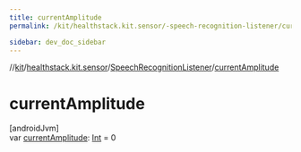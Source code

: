 ```yaml
---
title: currentAmplitude
permalink: /kit/healthstack.kit.sensor/-speech-recognition-listener/current-amplitude.html

sidebar: dev_doc_sidebar
---
```

//[kit](../../../kit.html)/[healthstack.kit.sensor](../index.html)/[SpeechRecognitionListener](index.html)/[currentAmplitude](current-amplitude.html)



# currentAmplitude



[androidJvm]\
var [currentAmplitude](current-amplitude.html): [Int](https://kotlinlang.org/api/latest/jvm/stdlib/kotlin/-int/index.html) = 0




